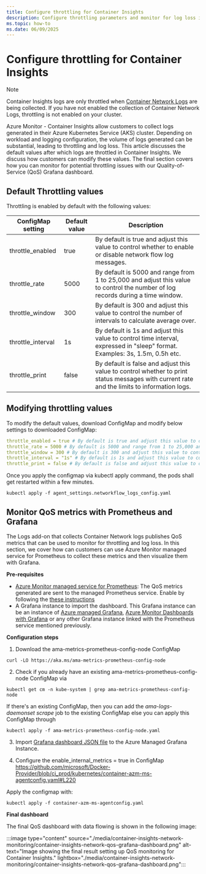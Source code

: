 ```yaml
---
title: Configure throttling for Container Insights
description: Configure throttling parameters and monitor for log loss in Container Insights
ms.topic: how-to
ms.date: 06/09/2025
---
```


#  Configure throttling for Container Insights

> [!NOTE]
> Container Insights logs are only throttled when [Container Network Logs](/azure/aks/container-network-observability-logs) are being collected. If you have not enabled the collection of Container Network Logs, throttling is not enabled on your cluster.

Azure Monitor - Container Insights allow customers to collect logs generated in their Azure Kubernetes Service (AKS) cluster. Depending on workload and logging configuration, the volume of logs generated can be substantial, leading to throttling and log loss. This article discusses the default values after which logs are throttled in Container Insights. We discuss how customers can modify these values. The final section covers how you can monitor for potential throttling issues with our Quality-of-Service (QoS) Grafana dashboard.


## Default Throttling values

Throttling is enabled by default with the following values: 

| ConfigMap setting | Default value | Description |
| --- | --- | --- |
| throttle_enabled | true | By default is true and adjust this value to control whether to enable or disable network flow log messages. |
| throttle_rate | 5000 | By default is 5000 and range from 1 to 25,000 and adjust this value to control the number of log records during a time window. |
| throttle_window | 300 | By default is 300 and adjust this value to control the number of intervals to calculate average over. |
| throttle_interval | 1s | By default is 1s and adjust this value to control time interval, expressed in "sleep" format. Examples: 3s, 1.5m, 0.5h etc. |
| throttle_print | false | By default is false and adjust this value to control whether to print status messages with current rate and the limits to information logs. |

## Modifying throttling values

To modify the default values, download ConfigMap and modify below settings to downloaded ConfigMap: 

```yaml 
throttle_enabled = true # By default is true and adjust this value to control whether to enable or disable network flow log messages. 
throttle_rate = 5000 # By default is 5000 and range from 1 to 25,000 and adjust this value to control the amount of messages for the time. 
throttle_window = 300 # By default is 300 and adjust this value to control the amount of intervals to calculate average over. 
throttle_interval = "1s" # By default is 1s and adjust this value to control time interval, expressed in "sleep" format. Examples: 3s, 1.5m, 0.5h etc. 
throttle_print = false # By default is false and adjust this value to control whether to print status messages with current rate and the limits to information logs. 
```
	 
Once you apply the configmap via kubectl apply command, the pods shall get restarted within a few minutes.  
 
 ```console
kubectl apply -f agent_settings.networkflow_logs_config.yaml
 ```

## Monitor QoS metrics with Prometheus and Grafana 

The Logs add-on that collects Container Network logs publishes QoS metrics that can be used to monitor for throttling and log loss. In this section, we cover how can customers can use Azure Monitor managed service for Prometheus to collect these metrics and then visualize them with Grafana.   

**Pre-requisites** 

* [Azure Monitor managed service for Prometheus](/azure/azure-monitor/metrics/prometheus-metrics-overview#azure-monitor-managed-service-for-prometheus): The QoS metrics generated are sent to the managed Prometheus service. Enable by following the [these instructions](/azure/azure-monitor/containers/kubernetes-monitoring-enable?tabs=cli#enable-prometheus-and-grafana)
* A Grafana instance to import the dashboard. This Grafana instance can be an instance of [Azure managed Grafana](/azure/managed-grafana/overview), [Azure Monitor Dashboards with Grafana](/azure/azure-monitor/visualize/visualize-use-grafana-dashboards) or any other Grafana instance linked with the Prometheus service mentioned previously.  

**Configuration steps** 


 1. Download the ama-metrics-prometheus-config-node ConfigMap 

```console
curl -LO https://aka.ms/ama-metrics-prometheus-config-node
```

 2. Check if you already have an existing ama-metrics-prometheus-config-node ConfigMap via 
 
```console
kubectl get cm -n kube-system | grep ama-metrics-prometheus-config-node
```

If there's an existing ConfigMap, then you can add the _ama-logs-daemonset scrape_ job to the existing ConfigMap else you can apply this ConfigMap  through 

```console
kubectl apply -f ama-metrics-prometheus-config-node.yaml 
```

3. Import [Grafana dashboard JSON file](https://aka.ms/AzureMonitorContainers_NetworkFlow_Grafana) to the Azure Managed Grafana Instance. 

4. Configure the enable_internal_metrics = true in ConfigMap https://github.com/microsoft/Docker-Provider/blob/ci_prod/kubernetes/container-azm-ms-agentconfig.yaml#L220 

Apply the configmap with: 

```console
kubectl apply -f container-azm-ms-agentconfig.yaml 
```

**Final dashboard** 

The final QoS dashboard with data flowing is shown in the following image:

:::image type="content" source="./media/container-insights-network-monitoring/container-insights-network-qos-grafana-dashboard.png" alt-text="Image showing the final result setting up QoS monitoring for Container Insights." lightbox="./media/container-insights-network-monitoring/container-insights-network-qos-grafana-dashboard.png":::
